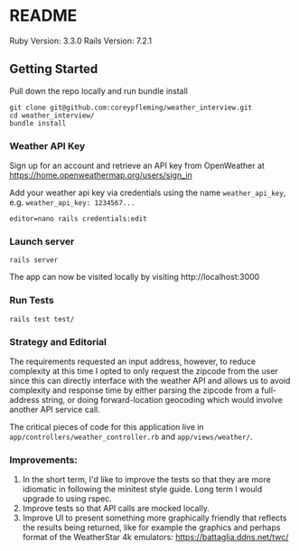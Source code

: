 # README

Ruby Version: 3.3.0
Rails Version: 7.2.1

## Getting Started

Pull down the repo locally and run bundle install 

````
git clone git@github.com:coreypfleming/weather_interview.git
cd weather_interview/ 
bundle install
````

### Weather API Key
Sign up for an account and retrieve an API key from OpenWeather at https://home.openweathermap.org/users/sign_in

Add your weather api key via credentials using the name  `weather_api_key`, e.g. `weather_api_key: 1234567...`

````
editor=nano rails credentials:edit
````

### Launch server

````
rails server
````
The app can now be visited locally by visiting http://localhost:3000

### Run Tests
```
rails test test/
```

### Strategy and Editorial

The requirements requested an input address, however, to reduce complexity at this time I opted to only request the zipcode from the user since this can directly interface with the weather API and allows us to avoid complexity and response time by either parsing the zipcode from a full-address string, or doing forward-location geocoding which would involve another API service call.

The critical pieces of code for this application live in `app/controllers/weather_controller.rb` and `app/views/weather/`.


### Improvements:
1. In the short term, I'd like to improve the tests so that they are more idiomatic in following the minitest style guide. Long term I would upgrade to using rspec.
2. Improve tests so that API calls are mocked locally. 
3. Improve UI to present something more graphically friendly that reflects the results being returned, like for example the graphics and perhaps format of the WeatherStar 4k emulators: https://battaglia.ddns.net/twc/


